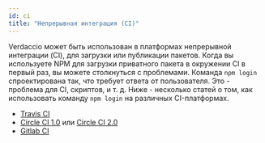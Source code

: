 ```yaml
---
id: ci
title: "Непрерывная интеграция (CI)"
---
```


Verdaccio может быть использован в платформах непрерывной интеграции (CI), для загрузки или публикации пакетов. Когда вы используете NPM для загрузки приватного пакета в окружении CI в первый раз, вы можете столкнуться с проблемами. Команда `npm login` спроектирована так, что требует ответа от пользователя. Это - проблема для CI, скриптов, и т. д. Ниже - несколько статей о том, как использовать команду `npm login` на различных CI-платформах.

- [Travis CI](https://remysharp.com/2015/10/26/using-travis-with-private-npm-deps)
- [Circle CI 1.0](https://circleci.com/docs/1.0/npm-login/) или [Circle CI 2.0](https://circleci.com/docs/2.0/deployment-integrations/#npm)
- [Gitlab CI](https://www.exclamationlabs.com/blog/continuous-deployment-to-npm-using-gitlab-ci/)
